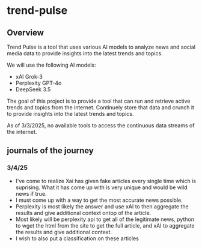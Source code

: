 # trend-pulse

## Overview

Trend Pulse is a tool that uses various AI models to analyze news and social media data to provide insights into the latest trends and topics.

We will use the following AI models:

- xAI        Grok-3
- Perplexity GPT-4o
- DeepSeek   3.5

The goal of this project is to provide a tool that can run and retrieve active trends and topics from the internet. Continuely store that data and crunch it to provide insights into the latest trends and topics.

As of 3/3/2025, no available tools to access the continuous data streams of the internet.

## journals of the journey


### 3/4/25
- I've come to realize Xai has given fake articles every single time which is suprising. What it has come up with is very unique and would be wild news if true. 
- I must come up with a way to get the most accurate news possible.
- Perplexity is most likely the answer and use xAI to then aggregate the results and give additional context ontop of the article. 
- Most likely will be perplexity api to get all of the legitimate news, python to wget the html from the site to get the full article, and xAI to aggregate the results and give additional context. 
- I wish to also put a classification on these articles